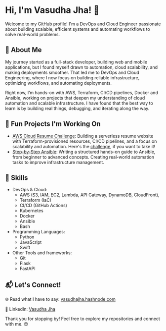 # Hi, I'm Vasudha Jha! 👋

Welcome to my GitHub profile! I'm a DevOps and Cloud Engineer passionate about building scalable, efficient systems and automating workflows to solve real-world problems.

## 🌟 About Me

My journey started as a full-stack developer, building web and mobile applications, but I found myself drawn to automation, cloud scalability, and making deployments smoother. That led me to DevOps and Cloud Engineering, where I now focus on building reliable infrastructure, optimizing workflows, and automating deployments.

Right now, I’m hands-on with AWS, Terraform, CI/CD pipelines, Docker and Ansible, working on projects that deepen my understanding of cloud automation and scalable infrastructure. I have found that the best way to learn is by building real things, debugging, and iterating along the way.

## 🚀 Fun Projects I'm Working On

- [AWS Cloud Resume Challenge](https://github.com/VasudhaJha/aws-cloud-resume-challenge): Building a serverless resume website with Terraform-provisioned resources, CI/CD pipelines, and a focus on scalability and automation. Here's the [challenge](https://cloudresumechallenge.dev/docs/the-challenge/aws/), if you want to take it!
- [Step-by-Step Ansible](https://github.com/VasudhaJha/step-by-step-ansible): Writing a structured hands-on guide to Ansible, from beginner to advanced concepts. Creating real-world automation tasks to improve infrastructure management.

## 🔧 Skills

- DevOps & Cloud:
  - AWS (S3, IAM, EC2, Lambda, API Gateway, DynamoDB, CloudFront),
  - Terraform (IaC)
  - CI/CD (GitHub Actions)
  - Kubernetes
  - Docker
  - Ansible
  - Bash
- Programming Languages:
  - Python
  - JavaScript
  - Swift
- Other Tools and frameworks:
  - Git
  - Flask
  - FastAPI

## 📬 Let's Connect!

🌐 Read what I have to say: [vasudhajha.hashnode.com](https://vasudhaj.hashnode.dev/?source=top_nav_blog_home)

💼 LinkedIn: [Vasudha Jha](https://www.linkedin.com/in/vasudha-jha/)

Thank you for stopping by! Feel free to explore my repositories and connect with me. 😊
<!---
VasudhaJha/VasudhaJha is a ✨ special ✨ repository because its `README.md` (this file) appears on your GitHub profile.
You can click the Preview link to take a look at your changes.
--->
